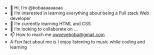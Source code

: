 - 👋 Hi, I’m @bobaaaaaaaaa
- 👀 I’m interested in learning everything about being a Full stack Web developer
- 🌱 I’m currently learning HTML and CSS
- 💞️ I’m looking to collaborate on ...
- 📫 How to reach me owoeyeboba@gmail.com
- A Fun fact about me is I enjoy listening to music while coding and learning

<!---
bobaaaaaaaaa/bobaaaaaaaaa is a ✨ special ✨ repository because its `README.md` (this file) appears on your GitHub profile.
You can click the Preview link to take a look at your changes.
--->
